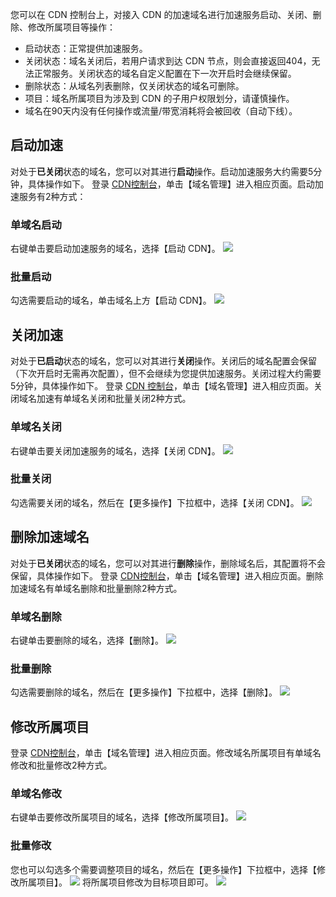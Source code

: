 您可以在 CDN 控制台上，对接入 CDN 的加速域名进行加速服务启动、关闭、删除、修改所属项目等操作：
- 启动状态：正常提供加速服务。
- 关闭状态：域名关闭后，若用户请求到达 CDN 节点，则会直接返回404，无法正常服务。关闭状态的域名自定义配置在下一次开启时会继续保留。
- 删除状态：从域名列表删除，仅关闭状态的域名可删除。
- 项目：域名所属项目为涉及到 CDN 的子用户权限划分，请谨慎操作。
- 域名在90天内没有任何操作或流量/带宽消耗将会被回收（自动下线）。

## 启动加速
对处于**已关闭**状态的域名，您可以对其进行**启动**操作。启动加速服务大约需要5分钟，具体操作如下。
登录 [CDN控制台](https://console.cloud.tencent.com/cdn)，单击【域名管理】进入相应页面。启动加速服务有2种方式：
### 单域名启动
右键单击要启动加速服务的域名，选择【启动 CDN】。
![](https://main.qcloudimg.com/raw/e3d608f08832ce6fa7e01a7fb238ec01.png)
### 批量启动
勾选需要启动的域名，单击域名上方【启动 CDN】。
![](https://main.qcloudimg.com/raw/051ea70275127c1be7394f904ad9d2b1.png)

## 关闭加速
对处于**已启动**状态的域名，您可以对其进行**关闭**操作。关闭后的域名配置会保留（下次开启时无需再次配置），但不会继续为您提供加速服务。关闭过程大约需要5分钟，具体操作如下。
登录 [CDN 控制台](https://console.cloud.tencent.com/cdn)，单击【域名管理】进入相应页面。关闭域名加速有单域名关闭和批量关闭2种方式。
### 单域名关闭
右键单击要关闭加速服务的域名，选择【关闭 CDN】。
![](https://main.qcloudimg.com/raw/e38cd358d057f746ae3d62b10b2ee169.png)

### 批量关闭
勾选需要关闭的域名，然后在【更多操作】下拉框中，选择【关闭 CDN】。
![](https://main.qcloudimg.com/raw/cfd1471f736552d89569a4646a279aa7.png)

## 删除加速域名
对处于**已关闭**状态的域名，您可以对其进行**删除**操作，删除域名后，其配置将不会保留，具体操作如下。
登录 [CDN控制台](https://console.cloud.tencent.com/cdn)，单击【域名管理】进入相应页面。删除加速域名有单域名删除和批量删除2种方式。

### 单域名删除
右键单击要删除的域名，选择【删除】。
![](https://main.qcloudimg.com/raw/d859905654d49fda9fec4da90052349a.png)
### 批量删除
勾选需要删除的域名，然后在【更多操作】下拉框中，选择【删除】。
![](https://main.qcloudimg.com/raw/bcd2de467e0008574996bbc881c6822e.png)
## 修改所属项目
登录 [CDN控制台](https://console.cloud.tencent.com/cdn)，单击【域名管理】进入相应页面。修改域名所属项目有单域名修改和批量修改2种方式。

### 单域名修改
右键单击要修改所属项目的域名，选择【修改所属项目】。
![](https://main.qcloudimg.com/raw/988859a20a66cddc48350b67bbe5d186.png)

### 批量修改
您也可以勾选多个需要调整项目的域名，然后在【更多操作】下拉框中，选择【修改所属项目】。
![](https://main.qcloudimg.com/raw/215a768ad5b45ec7965e1187ff38de1b.png)
将所属项目修改为目标项目即可。
![](https://main.qcloudimg.com/raw/c11fb5f4de5bf484093e38d064cf6b22.png)
